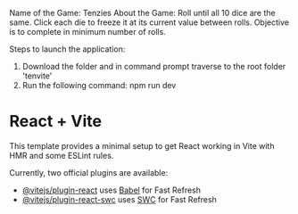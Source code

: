 Name of the Game: Tenzies
About the Game: Roll until all 10 dice are the same. Click each die to freeze it at its current value between rolls. Objective is to complete in minimum number of rolls.

Steps to launch the application:
1. Download the folder and in command prompt traverse to the root folder 'tenvite'
2. Run the following command:
npm run dev








# React + Vite

This template provides a minimal setup to get React working in Vite with HMR and some ESLint rules.

Currently, two official plugins are available:

- [@vitejs/plugin-react](https://github.com/vitejs/vite-plugin-react/blob/main/packages/plugin-react/README.md) uses [Babel](https://babeljs.io/) for Fast Refresh
- [@vitejs/plugin-react-swc](https://github.com/vitejs/vite-plugin-react-swc) uses [SWC](https://swc.rs/) for Fast Refresh
